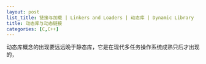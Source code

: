 ```yaml
---
layout: post
list_title: 链接与加载 | Linkers and Loaders | 动态库 | Dynamic Library 
title: 动态库与动态链接
categories: [C,C++]
---
```


动态库概念的出现要远远晚于静态库，它是在现代多任务操作系统成熟只后才出现的，
